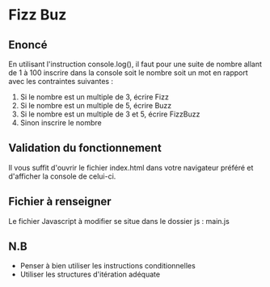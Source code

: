 # Fizz Buz

## Enoncé
En utilisant l'instruction console.log(), il faut pour une suite de nombre allant de 1 à 100 inscrire dans la console soit le nombre soit un mot en rapport avec les contraintes suivantes :
1. Si le nombre est un multiple de 3, écrire Fizz
2. Si le nombre est un multiple de 5, écrire Buzz
3. Si le nombre est un multiple de 3 et 5, écrire FizzBuzz
4. Sinon inscrire le nombre

## Validation du fonctionnement
Il vous suffit d'ouvrir le fichier index.html dans votre navigateur préféré et d'afficher la console de celui-ci.

## Fichier à renseigner
Le fichier Javascript à modifier se situe dans le dossier js : main.js

## N.B
- Penser à bien utiliser les instructions conditionnelles
- Utiliser les structures d'itération adéquate
